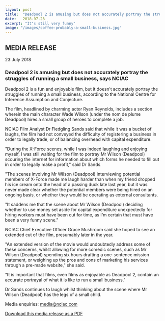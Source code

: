 ```yaml
---
layout: post
title:  "Deadpool 2 is amusing but does not accurately portray the struggles of running a small business, says NCIAC"
date:   2018-07-23
excerpt: "It's still very funny"
image: "/images/coffee-probably-a-small-business.jpg"
---
```


## MEDIA RELEASE
23 July 2018

### Deadpool 2 is amusing but does not accurately portray the struggles of running a small business, says NCIAC

Deadpool 2 is a fun and enjoyable film, but it doesn't accurately portray the struggles of running a small business, according to the National Centre for Inference Assumption and Conjecture.

The film, headlined by charming actor Ryan Reynolds, includes a section wherein the main character Wade Wilson (under the nom de plume Deadpool) hires a small group of heroes to complete a job.

NCIAC Film Analyst Dr Fledgling Sands said that while it was a bucket of laughs, the film had not conveyed the difficulty of registering a business in order to legally trade, or of balancing overhead with capital expenditure.

"During the X-Force scenes, while I was indeed laughing and enjoying myself, I was still waiting for the film to portray Mr Wilson (Deadpool) scouring the internet for information about which forms he needed to fill out in order to legally make a profit," said Dr Sands.

"The scenes involving Mr Wilson (Deadpool) interviewing potential members of X-Force made me laugh harder than when my friend dropped his ice cream onto the head of a passing duck late last year, but it was never made clear whether the potential members were being hired on an ongoing basis, or whether they would be operating as external consultants.

"It saddens me that the scene about Mr Wilson (Deadpool) deciding whether to use money set aside for capital expenditure unexpectedly for hiring workers must have been cut for time, as I'm certain that must have been a very funny scene."

NCIAC Chief Executive Officer Grace Mushroom said she hoped to see an extended cut of the film, presumably later in the year.

"An extended version of the movie would undoubtedly address some of these concerns, whilst allowing for more comedic scenes, such as Mr Wilson (Deadpool) spending six hours drafting a one-sentence mission statement, or weighing up the pros and cons of marketing his services through a pre-made website," she said.

"It is important that films, even films as enjoyable as Deadpool 2, contain an accurate portrayal of what it is like to run a small business."

Dr Sands continues to laugh whilst thinking about the scene where Mr Wilson (Deadpool) has the legs of a small child.

Media enquiries: media@nciac.com

[Download this media release as a PDF](/mr/180723-mr-nciac-deadpool-2-small-business.pdf)

